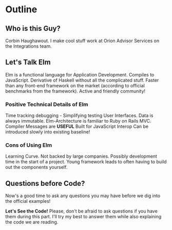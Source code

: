 # Outline

## Who is this Guy?
Corbin Haughawout. I make cool stuff work at Orion Advisor Services on the Integrations team.

## Let's Talk Elm

Elm is a functional language for Application Development.
Compiles to JavaScript.
Derivative of Haskell without all the complicated stuff.
Faster than any front-end framework on the market (according to official benchmarks from the framework).
Active and friendly community!

### Positive Technical Details of Elm
Time tracking debugging - Simplifying testing User Interfaces.
Data is always immutable.
Elm-Architecture is familiar to Ruby on Rails MVC.
Compiler Messages are **USEFUL**
Built for JavaScript Interop
Can be introduced slowly into existing baseline!

### Cons of Using Elm
Learning Curve.
Not backed by large companies.
Possibly development time in the start of a project.
Young framework leads to often having to build out the components yourself.

## Questions before Code?
Now's a good time to ask any questions you may have before we dig into the official examples!

**Let's See the Code!**
Please, don't be afraid to ask questions if you have them during this part. I'll try my best to answer them while also explaining the code we are reading.
